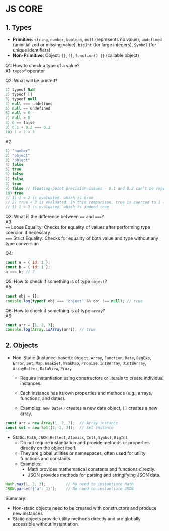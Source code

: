 # JS CORE

## 1. Types  
- **Primitive**: `string`, `number`, `boolean`, `null` (represents no value), `undefined` (uninitialized or missing value), `bigInt` (for large integers), `Symbol` (for unique identifiers)
- **Non-Primitive**: Object: `{}`, `[]`, `function() {}` (callable object)

Q1: How to check a type of a value?  
A1: `typeof` operator

Q2: What will be printed?
```js
1) tуpeоf NaN
2) tуpeоf []
3) tуpeоf null
4) null === undеfіned
5) null == undеfіned
6) null < 0
7) null > 0
8) 0 == fаlsе
9) 0.1 + 0.2 === 0.3
10) 1 < 2 < 3
```
A2:
```js
1) "number"
2) "object"
3) "object"
4) false
5) true
6) false
7) false
8) true
9) false // floating-point precision issues - 0.1 and 0.2 can't be represented exactly in binary floating-point
10) true
// 1) 1 < 2 is evaluated, which is true
// 2) true < 3 is evaluated. In this comparison, true is coerced to 1 (since true is treated as 1 in numeric contexts)
// 3) 1 < 3 is evaluated, which is indeed true
```
Q3: What is the difference between `==` and `===`?  
A3:  
`==` Loose Equality: Checks for equality of values after performing type coercion if necessary  
`===` Strict Equality: Checks for equality of both value and type without any type conversion

Q4:
```js
const a = { id: 1 };
const b = { id: 1 };
a === b; // ?
```

Q5: How to check if something is of type `object`?  
A5:  
```js
const obj = {};
console.log(typeof obj === 'object' && obj !== null); // true
```

Q6: How to check if something is of type `array`?  
A6:  
```js
const arr = [1, 2, 3];
console.log(Array.isArray(arr)); // true
```

## 2. Objects  
- Non-Static (Instance-based): `Object`, `Array`, `Function`, `Date`, `RegExp`, `Error`, `Set`, `Map`, `WeakSet`, `WeakMap`, `Promise`, `Int8Array`, `Uint8Array`, `ArrayBuffer`, `DataView`, `Proxy`
  - Require instantiation using constructors or literals to create individual instances.
  - Each instance has its own properties and methods (e.g., arrays, functions, and dates).

  - Examples: `new Date()` creates a new date object, `[]` creates a new array.
   
```js
const arr = new Array(1, 2, 3);  // Array instance
const set = new Set([1, 2, 3]);  // Set instance
```

- Static: `Math`, `JSON`, `Reflect`, `Atomics`, `Intl`, `Symbol`, `BigInt`
  - Do not require instantiation and provide methods or properties directly on the object itself.
  - They are global utilities or namespaces, often used for utility functions and constants.
  - Examples:
    - Math provides mathematical constants and functions directly.
    - JSON provides methods for parsing and stringifying JSON data.
```js
Math.max(1, 2, 3);         // No need to instantiate Math
JSON.parse('{"a": 1}');    // No need to instantiate JSON
```
Summary:
- Non-static objects need to be created with constructors and produce new instances.
- Static objects provide utility methods directly and are globally accessible without instantiation.
